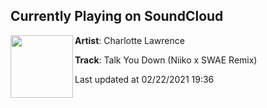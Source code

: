 ## Currently Playing on SoundCloud

[<img align="left" width="100" src="https://i1.sndcdn.com/artworks-Fpb6Wd1C5TeR-0-t50x50.jpg">](https://soundcloud.com/charlotteslawrence/talk-you-down-niiko-x-swae)

**Artist**: Charlotte Lawrence 

**Track**: Talk You Down (Niiko x SWAE Remix)

Last updated at 02/22/2021 19:36
